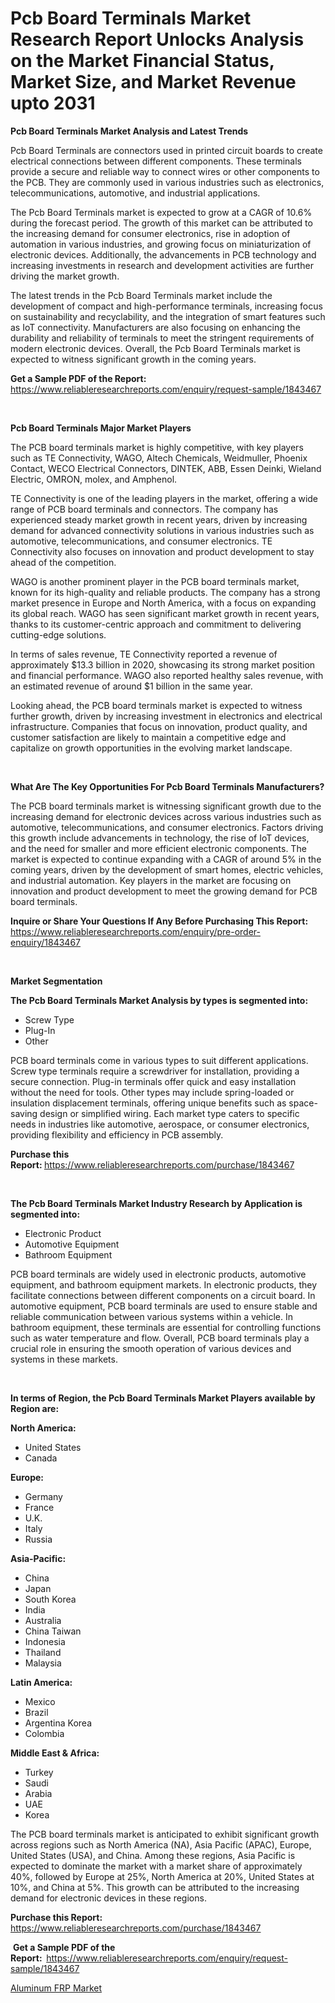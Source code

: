 <p><h1>Pcb Board Terminals Market Research Report Unlocks Analysis on the Market Financial Status, Market Size, and Market Revenue upto 2031</h1></p><p><strong>Pcb Board Terminals Market Analysis and Latest Trends</strong></p>
<p><p>Pcb Board Terminals are connectors used in printed circuit boards to create electrical connections between different components. These terminals provide a secure and reliable way to connect wires or other components to the PCB. They are commonly used in various industries such as electronics, telecommunications, automotive, and industrial applications.</p><p>The Pcb Board Terminals market is expected to grow at a CAGR of 10.6% during the forecast period. The growth of this market can be attributed to the increasing demand for consumer electronics, rise in adoption of automation in various industries, and growing focus on miniaturization of electronic devices. Additionally, the advancements in PCB technology and increasing investments in research and development activities are further driving the market growth.</p><p>The latest trends in the Pcb Board Terminals market include the development of compact and high-performance terminals, increasing focus on sustainability and recyclability, and the integration of smart features such as IoT connectivity. Manufacturers are also focusing on enhancing the durability and reliability of terminals to meet the stringent requirements of modern electronic devices. Overall, the Pcb Board Terminals market is expected to witness significant growth in the coming years.</p></p>
<p><strong>Get a Sample PDF of the Report:&nbsp;</strong> <a href="https://www.reliableresearchreports.com/enquiry/request-sample/1843467">https://www.reliableresearchreports.com/enquiry/request-sample/1843467</a></p>
<p>&nbsp;</p>
<p><strong>Pcb Board Terminals Major Market Players</strong></p>
<p><p>The PCB board terminals market is highly competitive, with key players such as TE Connectivity, WAGO, Altech Chemicals, Weidmuller, Phoenix Contact, WECO Electrical Connectors, DINTEK, ABB, Essen Deinki, Wieland Electric, OMRON, molex, and Amphenol.</p><p>TE Connectivity is one of the leading players in the market, offering a wide range of PCB board terminals and connectors. The company has experienced steady market growth in recent years, driven by increasing demand for advanced connectivity solutions in various industries such as automotive, telecommunications, and consumer electronics. TE Connectivity also focuses on innovation and product development to stay ahead of the competition.</p><p>WAGO is another prominent player in the PCB board terminals market, known for its high-quality and reliable products. The company has a strong market presence in Europe and North America, with a focus on expanding its global reach. WAGO has seen significant market growth in recent years, thanks to its customer-centric approach and commitment to delivering cutting-edge solutions.</p><p>In terms of sales revenue, TE Connectivity reported a revenue of approximately $13.3 billion in 2020, showcasing its strong market position and financial performance. WAGO also reported healthy sales revenue, with an estimated revenue of around $1 billion in the same year.</p><p>Looking ahead, the PCB board terminals market is expected to witness further growth, driven by increasing investment in electronics and electrical infrastructure. Companies that focus on innovation, product quality, and customer satisfaction are likely to maintain a competitive edge and capitalize on growth opportunities in the evolving market landscape.</p></p>
<p>&nbsp;</p>
<p><strong>What Are The Key Opportunities For Pcb Board Terminals Manufacturers?</strong></p>
<p><p>The PCB board terminals market is witnessing significant growth due to the increasing demand for electronic devices across various industries such as automotive, telecommunications, and consumer electronics. Factors driving this growth include advancements in technology, the rise of IoT devices, and the need for smaller and more efficient electronic components. The market is expected to continue expanding with a CAGR of around 5% in the coming years, driven by the development of smart homes, electric vehicles, and industrial automation. Key players in the market are focusing on innovation and product development to meet the growing demand for PCB board terminals.</p></p>
<p><strong>Inquire or Share Your Questions If Any Before Purchasing This Report:</strong> <a href="https://www.reliableresearchreports.com/enquiry/pre-order-enquiry/1843467">https://www.reliableresearchreports.com/enquiry/pre-order-enquiry/1843467</a></p>
<p>&nbsp;</p>
<p><strong>Market Segmentation</strong></p>
<p><strong>The Pcb Board Terminals Market Analysis by types is segmented into:</strong></p>
<p><ul><li>Screw Type</li><li>Plug-In</li><li>Other</li></ul></p>
<p><p>PCB board terminals come in various types to suit different applications. Screw type terminals require a screwdriver for installation, providing a secure connection. Plug-in terminals offer quick and easy installation without the need for tools. Other types may include spring-loaded or insulation displacement terminals, offering unique benefits such as space-saving design or simplified wiring. Each market type caters to specific needs in industries like automotive, aerospace, or consumer electronics, providing flexibility and efficiency in PCB assembly.</p></p>
<p><strong>Purchase this Report:&nbsp;</strong><a href="https://www.reliableresearchreports.com/purchase/1843467">https://www.reliableresearchreports.com/purchase/1843467</a></p>
<p>&nbsp;</p>
<p><strong>The Pcb Board Terminals Market Industry Research by Application is segmented into:</strong></p>
<p><ul><li>Electronic Product</li><li>Automotive Equipment</li><li>Bathroom Equipment</li></ul></p>
<p><p>PCB board terminals are widely used in electronic products, automotive equipment, and bathroom equipment markets. In electronic products, they facilitate connections between different components on a circuit board. In automotive equipment, PCB board terminals are used to ensure stable and reliable communication between various systems within a vehicle. In bathroom equipment, these terminals are essential for controlling functions such as water temperature and flow. Overall, PCB board terminals play a crucial role in ensuring the smooth operation of various devices and systems in these markets.</p></p>
<p>&nbsp;</p>
<p><strong>In terms of Region, the Pcb Board Terminals Market Players available by Region are:</strong></p>
<p>
    <p> <strong> North America: </strong>
        <ul>
            <li>United States</li>
            <li>Canada</li>
        </ul>
        </p> 
    <p> <strong> Europe: </strong>
        <ul>
            <li>Germany</li>
            <li>France</li>
            <li>U.K.</li>
            <li>Italy</li>
            <li>Russia</li>
        </ul>
        </p> 
    <p> <strong> Asia-Pacific: </strong>
        <ul>
            <li>China</li>
            <li>Japan</li>
            <li>South Korea</li>
            <li>India</li>
            <li>Australia</li>
            <li>China Taiwan</li>
            <li>Indonesia</li>
            <li>Thailand</li>
            <li>Malaysia</li>
        </ul>
        </p> 
    <p> <strong> Latin America: </strong>
        <ul>
            <li>Mexico</li>
            <li>Brazil</li>
            <li>Argentina Korea</li>
            <li>Colombia</li>
        </ul>
        </p> 
    <p> <strong> Middle East & Africa: </strong>
        <ul>
            <li>Turkey</li>
            <li>Saudi</li>
            <li>Arabia</li>
            <li>UAE</li>
            <li>Korea</li>
        </ul>
    </p>
    </p>
<p><p>The PCB board terminals market is anticipated to exhibit significant growth across regions such as North America (NA), Asia Pacific (APAC), Europe, United States (USA), and China. Among these regions, Asia Pacific is expected to dominate the market with a market share of approximately 40%, followed by Europe at 25%, North America at 20%, United States at 10%, and China at 5%. This growth can be attributed to the increasing demand for electronic devices in these regions.</p></p>
<p><strong>Purchase this Report: </strong><a href="https://www.reliableresearchreports.com/purchase/1843467">https://www.reliableresearchreports.com/purchase/1843467</a></p>
<p>&nbsp;<strong>Get a Sample PDF of the Report:&nbsp;&nbsp;</strong><a href="https://www.reliableresearchreports.com/enquiry/request-sample/1843467">https://www.reliableresearchreports.com/enquiry/request-sample/1843467</a></p>
<p><strong></strong></p>
<p><p><a href="https://meowing-canidae-761.notion.site/Aluminum-FRP-Market-Challenges-Opportunities-and-Growth-Drivers-and-Major-Market-Players-forecast-9e00f61a109f4b86b874a67b0cb86f45">Aluminum FRP Market</a></p></p>